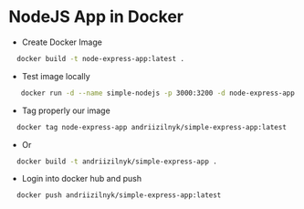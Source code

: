 # NodeJS App in Docker

- Create Docker Image

```bash
  docker build -t node-express-app:latest .
```

- Test image locally

```bash
   docker run -d --name simple-nodejs -p 3000:3200 -d node-express-app:latest
```

- Tag properly our image

```bash
  docker tag node-express-app andriizilnyk/simple-express-app:latest
```

- Or

```bash
  docker build -t andriizilnyk/simple-express-app .
```

- Login into docker hub and push

```bash
  docker push andriizilnyk/simple-express-app:latest
```
